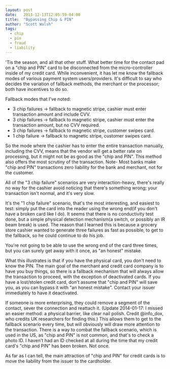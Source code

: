 ```yaml
---
layout: post
date:   2013-12-13T12:05:59-04:00
title:  "Bypassing Chip & PIN"
author: "Scott Walsh"
tags:
  - chip
  - pin
  - fraud
  - liability
---
```

'Tis the season, and all that other stuff. What better time for the contact
pad on a "chip and PIN" card to be disconnected from the micro-controller
inside of my credit card. While inconvenient, it has let me know the fallback
modes of various payment system users/providers. It's difficult to say who
decides the variation of fallback methods, the merchant or the processor; both
have incentives to do so.

Fallback modes that I've noted:

* 3 chip failures -> fallback to magnetic stripe, cashier must enter transaction
amount and include CVV.
* 3 chip failures -> fallback to magnetic stripe,
cashier must enter the transaction amount, but no CVV required.
* 3 chip failures -> fallback to magnetic stripe, customer swipes card.
* 1 chip failure -> fallback to magnetic stripe, customer swipes card.

So the mode where the cashier has to enter the entire transaction manually,
including the CVV, means that the vendor will get a better rate on processing,
but it might not be as good as the "chip and PIN". This method also offers the
most scrutiny of the transaction. Note- Most banks make "chip and PIN"
transactions zero liability for the bank and merchant, not for the customer.

All of the "3 chip failure" scenarios are very  interaction-heavy, there's
really no way for the cashier avoid noticing that there's something wrong; your
transaction isn't normal, and it's very slow.

It's the "1 chip failure" scenario, that's the most interesting, and easiest to
test: simply put the card into the reader using the wrong end(if you don't have
a broken card like I do). It seems that there is no conductivity test done, but
a simple physical detection mechanism(a switch, or possibly an IR beam break)
is used. The reason that I learned this is because a grocery store cashier
wanted to generate three failures as fast as possible, to get to the fallback,
so he could continue to do his job.

You're not going to be able to use the wrong end of the card three times, but
you can surely get away with it once, as "an honest" mistake.

What this illustrates is that if you have the physical card, you don't need to
know the PIN. The main goal of the merchant and credit card company is to have
you buy things, so there is a fallback mechanism that will always allow the
transaction to proceed, with the exception of deactivated cards. If you have a
lost/stolen credit card, don't assume that "chip and PIN" will save you, as you
can bypass it with "an honest mistake". Contact your issuer immediately to have
it deactivated.

If someone is more enterprising, they could remove a segment of the contact,
sever the connection and reattach it. (Update 2014-01-17: I missed an easier
method: a physical barrier, like clear nail polish. Credit @info_dox, who
credits UK researchers for finding this.) This allows them to get to the
fallback scenario every time, but will obviously will draw more attention to
the transaction.  There is a way to combat the fallback scenario, which is used
in the US, as "chip and PIN" is not common, and that's to check a photo ID. I
haven't had an ID checked at all during the time that my credit card's "chip
and PIN" has been broken. Not once.

As far as I can tell, the main attraction of "chip and PIN" for credit cards is
to move the liability from the issuer to the cardholder.
